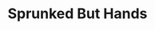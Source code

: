 ---
slug: sprunked-but-hands
title: Sprunked But Hands
description: "Sprunked But Hands is an exciting online game. Play for free directly in your browser!"
icon: /images/new_mods/Sprunked But Hands.png
url: https://wowtbc.net/sprunkin/sprunked-but-hands1/index.html
previewImage: /images/new_mods/Sprunked But Hands.png
type: new mods

# SEO配置
seo:
  title: "Sprunked But Hands - Play Free Online Game | Fun Browser Games"
  description: "Sprunked But Hands - Play this fun online game for free in your browser. No download required!"
  ogImage: "/images/new_mods/Sprunked But Hands.png"
  keywords: "sprunked-but-hands, online game, browser game, free game, new mods game, play online"

videoUrls:
  - https://www.youtube.com/embed/example1
  - https://www.youtube.com/embed/example2

whyPlay:
  title: "Why Play Sprunked But Hands?"
  items:
    - "Immersive Gameplay: Sprunked But Hands offers an engaging and immersive gaming experience that will keep you entertained for hours"
    - "Challenging Levels: Test your skills with increasingly difficult challenges and obstacles"
    - "Beautiful Graphics: Enjoy stunning visuals and smooth animations that bring the game world to life"
    - "Regular Updates: New content and features are added regularly to keep the game fresh and exciting"
    - "Free to Play: Experience all the fun without spending a penny"
    - "Community Features: Connect with other players, share strategies, and compete for high scores"
    - "Cross-Platform: Play on any device with a web browser, no downloads required"

features:
  title: "Key Features of Sprunked But Hands"
  image: "/images/new_mods/Sprunked But Hands.png"
  items:
    - "Intuitive Controls: Easy to learn controls make Sprunked But Hands accessible for players of all skill levels"
    - "Multiple Game Modes: Enjoy various gameplay options that provide different challenges and experiences"
    - "Character Customization: Personalize your gaming experience with unique characters and items"
    - "Achievement System: Complete special tasks to earn rewards and recognition"
    - "Leaderboards: Compete with players worldwide and see who can achieve the highest scores"

characteristics:
  title: "Game Characteristics"
  image: "/images/new_mods/Sprunked But Hands.png"
  items:
    - "Genre: New mods game with elements of strategy and skill"
    - "Difficulty: Suitable for both casual gamers and those seeking a challenge"
    - "Play Time: Quick sessions or extended gameplay, depending on your preference"
    - "Art Style: Vibrant and engaging visuals that enhance the gaming experience"
    - "Sound Design: Immersive audio that complements the gameplay perfectly"

info: "Sprunked But Hands is an exciting online game that offers players a unique and engaging gaming experience. With its intuitive controls, stunning visuals, and challenging gameplay, Sprunked But Hands provides hours of entertainment for players of all ages and skill levels. Whether you're looking for a quick gaming session during a break or an extended play session, Sprunked But Hands delivers an immersive experience that will keep you coming back for more. The game features multiple levels of increasing difficulty, ensuring that players are constantly challenged as they progress. With regular updates adding new content and features, Sprunked But Hands remains fresh and exciting, providing endless entertainment options for its growing community of players."

howToPlayIntro: "Welcome to Sprunked But Hands! This guide will walk you through the basics and help you master the game. Whether you're a beginner or looking to improve your skills, these tips and instructions will enhance your gaming experience."

howToPlaySteps:
  - title: "Getting Started"
    description: "Begin your Sprunked But Hands adventure by familiarizing yourself with the controls. Use your keyboard or mouse to navigate through the game interface. The tutorial will guide you through the basic mechanics and help you understand the objectives."
  - title: "Understanding the Objectives"
    description: "In Sprunked But Hands, your main goal is to progress through levels by completing specific objectives. Each level presents unique challenges that require different strategies and approaches."
  - title: "Mastering the Controls"
    description: "Practice using the controls to improve your precision and reaction time. Sprunked But Hands requires quick reflexes and strategic thinking to overcome obstacles and defeat opponents."
  - title: "Utilizing Power-ups"
    description: "Collect power-ups throughout the game to enhance your abilities and overcome difficult challenges. Each power-up offers unique advantages that can be crucial for success."
  - title: "Developing Strategies"
    description: "As you progress in Sprunked But Hands, develop effective strategies for different scenarios. Analyze patterns, anticipate challenges, and adapt your approach to maximize your performance."

faq:
  title: "Frequently Asked Questions about Sprunked But Hands"
  items:
    - question: "Is Sprunked But Hands free to play?"
      answer: "Yes, Sprunked But Hands is completely free to play directly in your web browser. No downloads or purchases are required to enjoy the full game experience."
    - question: "Can I play Sprunked But Hands on mobile devices?"
      answer: "Yes, Sprunked But Hands is optimized for both desktop and mobile play. You can enjoy the game on any device with a web browser and internet connection."
    - question: "Are there any in-game purchases?"
      answer: "While Sprunked But Hands is free to play, there may be optional in-game purchases available for cosmetic items or additional features that don't affect core gameplay."
    - question: "How often is Sprunked But Hands updated?"
      answer: "The developers regularly update Sprunked But Hands with new content, features, and improvements based on player feedback and game performance."
    - question: "Can I play Sprunked But Hands offline?"
      answer: "Currently, Sprunked But Hands requires an internet connection to play as it's a browser-based online game."
    - question: "Is Sprunked But Hands suitable for children?"
      answer: "Yes, Sprunked But Hands is designed to be family-friendly and suitable for players of all ages."
    - question: "How do I report bugs or issues?"
      answer: "If you encounter any problems while playing Sprunked But Hands, you can report them through the game's support page or contact the developers directly through their website."
    - question: "Still Have Questions?"
      answer: "If you have additional questions about Sprunked But Hands that aren't covered in this FAQ, please visit our support center or contact our customer service team for assistance."
---